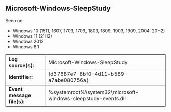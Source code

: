 ## Microsoft-Windows-SleepStudy

Seen on:
* Windows 10 (1511, 1607, 1703, 1709, 1803, 1809, 1903, 1909, 2004, 20H2)
* Windows 11 (21H2)
* Windows 2012
* Windows 8.1

<table border="1" class="docutils">
  <tbody>
    <tr>
      <td><b>Log source(s):</b></td>
      <td>Microsoft-Windows-SleepStudy</td>
    </tr>
    <tr>
      <td><b>Identifier:</b></td>
      <td>{d37687e7-8bf0-4d11-b589-a7abe080756a}</td>
    </tr>
    <tr>
      <td><b>Event message file(s):</b></td>
      <td>%systemroot%\system32\microsoft-windows-sleepstudy-events.dll</td>
    </tr>
  </tbody>
</table>

&nbsp;

